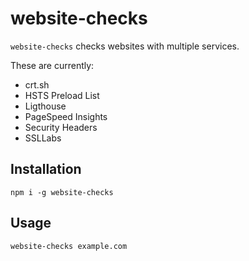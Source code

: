# website-checks

`website-checks` checks websites with multiple services.

These are currently:
* crt.sh
* HSTS Preload List
* Ligthouse
* PageSpeed Insights
* Security Headers
* SSLLabs

## Installation

`npm i -g website-checks`

## Usage

`website-checks example.com`